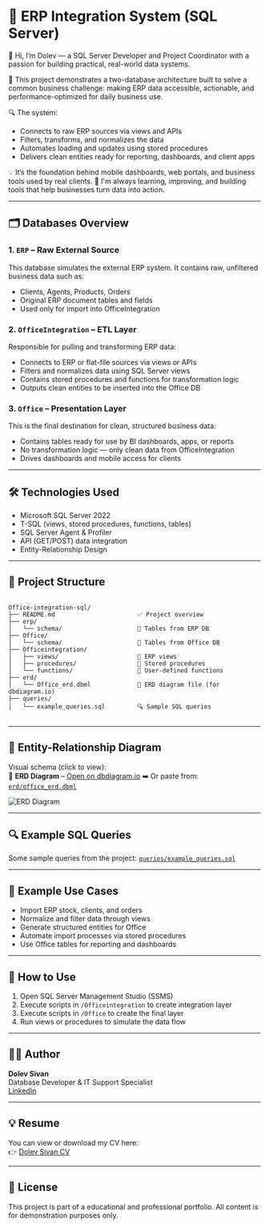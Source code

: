 


# 🧠 ERP Integration System (SQL Server)
👋 Hi, I’m Dolev — a SQL Server Developer and Project Coordinator with a passion for building practical, real-world data systems.

💾 This project demonstrates a two-database architecture built to solve a common business challenge: making ERP data accessible, actionable, and performance-optimized for daily business use.

🔍 The system:
- Connects to raw ERP sources via views and APIs
- Filters, transforms, and normalizes the data
- Automates loading and updates using stored procedures
- Delivers clean entities ready for reporting, dashboards, and client apps

💡 It’s the foundation behind mobile dashboards, web portals, and business tools used by real clients.
🚀 I'm always learning, improving, and building tools that help businesses turn data into action.

---

## 🗂️ Databases Overview

### 1. `ERP` – Raw External Source
This database simulates the external ERP system. It contains raw, unfiltered business data such as:
- Clients, Agents, Products, Orders
- Original ERP document tables and fields
- Used only for import into OfficeIntegration

### 2. `OfficeIntegration` – ETL Layer
Responsible for pulling and transforming ERP data:
- Connects to ERP or flat-file sources via views or APIs
- Filters and normalizes data using SQL Server views
- Contains stored procedures and functions for transformation logic
- Outputs clean entities to be inserted into the Office DB

### 3. `Office` – Presentation Layer
This is the final destination for clean, structured business data:
- Contains tables ready for use by BI dashboards, apps, or reports
- No transformation logic — only clean data from OfficeIntegration
- Drives dashboards and mobile access for clients

---

## 🛠️ Technologies Used

- Microsoft SQL Server 2022
- T-SQL (views, stored procedures, functions, tables)
- SQL Server Agent & Profiler
- API (GET/POST) data integration
- Entity-Relationship Design

---

## 📁 Project Structure

```

Office-integration-sql/
├── README.md                       ✅ Project overview
├── erp/
│   └── schema/                     📂 Tables from ERP DB
├── Office/
│   └── schema/                     📂 Tables from Office DB
├── Officeintegration/
│   ├── views/                      📂 ERP views
│   ├── procedures/                 📂 Stored procedures
│   └── functions/                  📂 User-defined functions
├── erd/
│   └── Office_erd.dbml             🧭 ERD diagram file (for dbdiagram.io)
├── queries/
│   └── example_queries.sql         🔍 Sample SQL queries


```

---

## 🧩 Entity-Relationship Diagram

Visual schema (click to view):  
📌 **ERD Diagram** – [Open on dbdiagram.io](https://dbdiagram.io/d/ERP-SQL-67eced264f7afba1840ceac6)
➡️ Or paste from: [`erd/office_erd.dbml`](./erd/office_erd.dbml)

![ERD Diagram](https://github.com/user-attachments/assets/4992fb8a-4c20-4f6f-b34a-4ea77e5cc304)

---

## 🔍 Example SQL Queries

Some sample queries from the project: [`queries/example_queries.sql`](./queries/example_queries.sql)

---

## 🧪 Example Use Cases

- Import ERP stock, clients, and orders
- Normalize and filter data through views
- Generate structured entities for Office
- Automate import processes via stored procedures
- Use Office tables for reporting and dashboards

---

## 🚀 How to Use

1. Open SQL Server Management Studio (SSMS)
2. Execute scripts in `/Officeintegration` to create integration layer
3. Execute scripts in `/Office` to create the final layer
4. Run views or procedures to simulate the data flow

---

## 👨‍💻 Author

**Dolev Sivan**  
Database Developer & IT Support Specialist  
[LinkedIn](https://www.linkedin.com/in/dol3vs)

---

## 💡 Resume

You can view or download my CV here:  
👉 [Dolev Sivan CV](docs/Dolev_Sivan_CV.pdf)

---

## 📄 License

This project is part of a educational and professional portfolio. 
All content is for demonstration purposes only.
